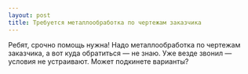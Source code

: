 ```yaml
---
layout: post 
title: Требуется металлообработка по чертежам заказчика 
--- 
```

Ребят, срочно помощь нужна! Надо металлообработка по чертежам заказчика, а вот куда обратиться — не знаю. Уже везде звонил — условия не устраивают. Может подкинете варианты?